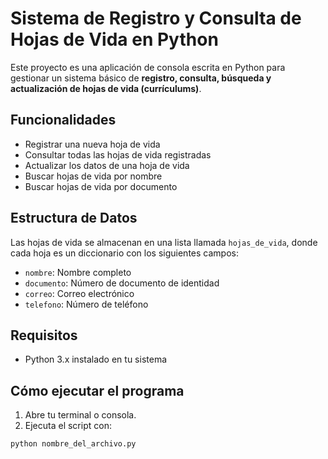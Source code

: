 # Sistema de Registro y Consulta de Hojas de Vida en Python

Este proyecto es una aplicación de consola escrita en Python para gestionar un sistema básico de **registro, consulta, búsqueda y actualización de hojas de vida (currículums)**.

## Funcionalidades

- Registrar una nueva hoja de vida
- Consultar todas las hojas de vida registradas
- Actualizar los datos de una hoja de vida
- Buscar hojas de vida por nombre
- Buscar hojas de vida por documento

## Estructura de Datos

Las hojas de vida se almacenan en una lista llamada `hojas_de_vida`, donde cada hoja es un diccionario con los siguientes campos:

- `nombre`: Nombre completo
- `documento`: Número de documento de identidad
- `correo`: Correo electrónico
- `telefono`: Número de teléfono

## Requisitos

- Python 3.x instalado en tu sistema

## Cómo ejecutar el programa

1. Abre tu terminal o consola.
2. Ejecuta el script con:

```bash
python nombre_del_archivo.py
